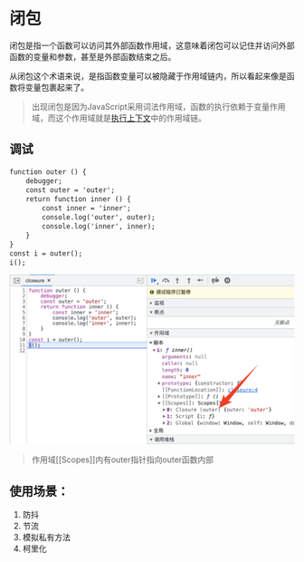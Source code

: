 # 闭包
闭包是指一个函数可以访问其外部函数作用域，这意味着闭包可以记住并访问外部函数的变量和参数，甚至是外部函数结束之后。   

从闭包这个术语来说，是指函数变量可以被隐藏于作用域链内，所以看起来像是函数将变量包裹起来了。    

> 出现闭包是因为JavaScript采用词法作用域，函数的执行依赖于变量作用域，而这个作用域就是[执行上下文](../执行上下文)中的作用域链。

## 调试
```
function outer () {
    debugger;
    const outer = 'outer';
    return function inner () {
        const inner = 'inner';
        console.log('outer', outer);
        console.log('inner', inner);
    }
}
const i = outer();
i();
```
![closure](./closure.png)
> 作用域[[Scopes]]内有outer指针指向outer函数内部


## 使用场景：
1. 防抖
2. 节流
3. 模拟私有方法
4. 柯里化
